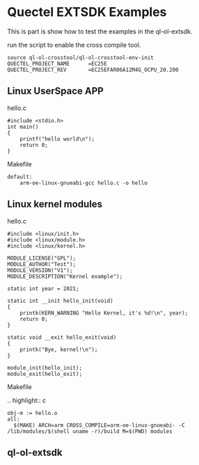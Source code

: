# Quectel EXTSDK Examples

This is part is show how to test the examples in the ql-ol-extsdk.

run the script to enable the cross compile tool.

    source ql-ol-crosstool/ql-ol-crosstool-env-init
    QUECTEL_PROJECT_NAME      =EC25E
    QUECTEL_PROJECT_REV       =EC25EFAR06A12M4G_OCPU_20.200


## Linux UserSpace APP

hello.c

    #include <stdio.h>
    int main()
    {
        printf("hello world\n");
        return 0;
    }

Makefile

    default:
        arm-oe-linux-gnueabi-gcc hello.c -o hello


## Linux kernel modules

hello.c

    #include <linux/init.h>
    #include <linux/module.h>
    #include <linux/kernel.h>

    MODULE_LICENSE("GPL");
    MODULE_AUTHOR("Test");
    MODULE_VERSION("V1");
    MODULE_DESCRIPTION("Kernel example");

    static int year = 2021;

    static int __init hello_init(void)
    {
        printk(KERN_WARNING "Hello Kernel, it's %d!\n", year);
        return 0;
    }

    static void __exit hello_exit(void)
    {
        printk("Bye, kernel!\n");
    }

    module_init(hello_init);
    module_exit(hello_exit);

Makefile

.. highlight:: c

    obj-m := hello.o
    all:
      $(MAKE) ARCH=arm CROSS_COMPILE=arm-oe-linux-gnueabi- -C /lib/modules/$(shell uname -r)/build M=$(PWD) modules


## ql-ol-extsdk





